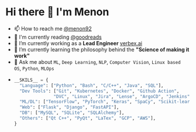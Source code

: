 # Hi there 👋 I'm Menon
- 📫 How to reach me [@menon92](https://www.linkedin.com/in/menon92/)
- 📖 I'm currently reading [@goodreads](https://www.goodreads.com/user/show/39679705-mehadi-menon)
- 🔭 I’m currently working as a **Lead Engineer** [verbex.ai](https://verbex.ai/en)
- 🌱 I’m currently learning the philosophy behind the **"Science of making it work"**
- 💬 Ask me about `ML`, `Deep Learning`, `NLP`, `Computer Vision`, `Linux based OS`, `Python`, `MLOps`
- ``` python
  __SKILS__ = {
    "Language": ["Python", "Bash", "C/C++", "Java", "SQL"],
    "Dev Tools": ["Git", "Kubernetes", "Docker", "Github Action",
                 "DVC", "Linux", "Jira", "Lense", "ArgoCD", "Jenkins",],
    "ML/DL": ["TensorFlow", "PyTorch", "Keras", "SpaCy", "Scikit-learn"],
    "Web": ["Flask", "Django", "FastAPI"],
    "DB": ["MySQL", "SQLite", "SQLAlchemy"],
    "Others": ["Qt C++", "PyQt", "LaTex", "GCP", "AWS"],
  }
  ```
